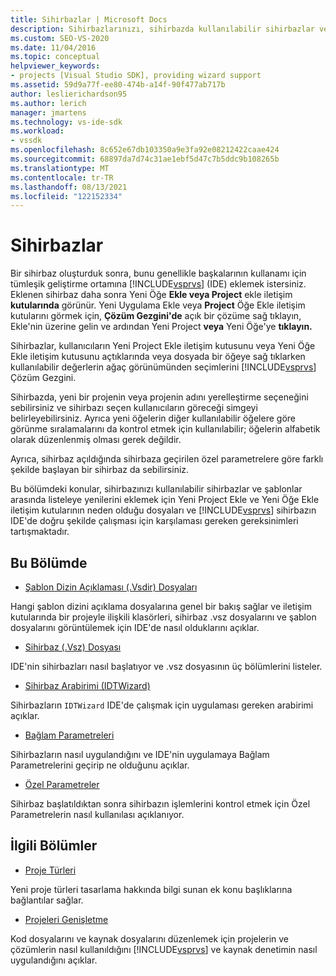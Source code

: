 ```yaml
---
title: Sihirbazlar | Microsoft Docs
description: Sihirbazlarınızı, sihirbazda kullanılabilir sihirbazlar ve şablonlar arasında nasıl listeleyebilirsiniz Visual Studio sihirbazının IDE'de karşılaması gereken gereksinimler hakkında bilgi edinebilirsiniz.
ms.custom: SEO-VS-2020
ms.date: 11/04/2016
ms.topic: conceptual
helpviewer_keywords:
- projects [Visual Studio SDK], providing wizard support
ms.assetid: 59d9a77f-ee80-474b-a14f-90f477ab717b
author: leslierichardson95
ms.author: lerich
manager: jmartens
ms.technology: vs-ide-sdk
ms.workload:
- vssdk
ms.openlocfilehash: 8c652e67db103350a9e3fa92e08212422caae424
ms.sourcegitcommit: 68897da7d74c31ae1ebf5d47c7b5ddc9b108265b
ms.translationtype: MT
ms.contentlocale: tr-TR
ms.lasthandoff: 08/13/2021
ms.locfileid: "122152334"
---
```

# <a name="wizards"></a>Sihirbazlar
Bir sihirbaz oluşturduk sonra, bunu genellikle başkalarının kullanamı için tümleşik geliştirme ortamına [!INCLUDE[vsprvs](../../code-quality/includes/vsprvs_md.md)] (IDE) eklemek istersiniz. Eklenen sihirbaz daha sonra Yeni Öğe **Ekle veya Project** ekle iletişim **kutularında** görünür. Yeni Uygulama Ekle veya **Project**  Öğe Ekle iletişim kutularını görmek için, **Çözüm Gezgini'de** açık bir çözüme sağ tıklayın, Ekle'nin üzerine gelin ve ardından Yeni Project **veya** Yeni Öğe'ye **tıklayın.**

 Sihirbazlar, kullanıcıların Yeni Project Ekle iletişim kutusunu veya Yeni Öğe Ekle iletişim kutusunu açtıklarında veya dosyada bir öğeye sağ tıklarken kullanılabilir değerlerin ağaç görünümünden seçimlerini [!INCLUDE[vsprvs](../../code-quality/includes/vsprvs_md.md)] Çözüm Gezgini.   

 Sihirbazda, yeni bir projenin veya projenin adını yerelleştirme seçeneğini sebilirsiniz ve sihirbazı seçen kullanıcıların göreceği simgeyi belirleyebilirsiniz. Ayrıca yeni öğelerin diğer kullanılabilir öğelere göre görünme sıralamalarını da kontrol etmek için kullanılabilir; öğelerin alfabetik olarak düzenlenmiş olması gerek değildir.

 Ayrıca, sihirbaz açıldığında sihirbaza geçirilen özel parametrelere göre farklı şekilde başlayan bir sihirbaz da sebilirsiniz.

 Bu bölümdeki konular, sihirbazınızı kullanılabilir sihirbazlar ve şablonlar arasında listeleye yenilerini eklemek için Yeni Project Ekle ve Yeni Öğe Ekle iletişim kutularının neden olduğu dosyaları ve [!INCLUDE[vsprvs](../../code-quality/includes/vsprvs_md.md)]  sihirbazın IDE'de doğru şekilde çalışması için karşılaması gereken gereksinimleri tartışmaktadır. 

## <a name="in-this-section"></a>Bu Bölümde
- [Şablon Dizin Açıklaması (.Vsdir) Dosyaları](../../extensibility/internals/template-directory-description-dot-vsdir-files.md)

 Hangi şablon dizini açıklama dosyalarına genel bir bakış sağlar ve iletişim kutularında bir projeyle ilişkili klasörleri, sihirbaz .vsz dosyalarını ve şablon dosyalarını görüntülemek için IDE'de nasıl olduklarını açıklar.

- [Sihirbaz (.Vsz) Dosyası](../../extensibility/internals/wizard-dot-vsz-file.md)

 IDE'nin sihirbazları nasıl başlatıyor ve .vsz dosyasının üç bölümlerini listeler.

- [Sihirbaz Arabirimi (IDTWizard)](../../extensibility/internals/wizard-interface-idtwizard.md)

 Sihirbazların `IDTWizard` IDE'de çalışmak için uygulaması gereken arabirimi açıklar.

- [Bağlam Parametreleri](../../extensibility/internals/context-parameters.md)

 Sihirbazların nasıl uygulandığını ve IDE'nin uygulamaya Bağlam Parametrelerini geçirip ne olduğunu açıklar.

- [Özel Parametreler](../../extensibility/internals/custom-parameters.md)

 Sihirbaz başlatıldıktan sonra sihirbazın işlemlerini kontrol etmek için Özel Parametrelerin nasıl kullanılası açıklanıyor.

## <a name="related-sections"></a>İlgili Bölümler
- [Proje Türleri](../../extensibility/internals/project-types.md)

 Yeni proje türleri tasarlama hakkında bilgi sunan ek konu başlıklarına bağlantılar sağlar.

- [Projeleri Genişletme](../../extensibility/extending-projects.md)

 Kod dosyalarını ve kaynak dosyalarını düzenlemek için projelerin ve çözümlerin nasıl kullanıldığını [!INCLUDE[vsprvs](../../code-quality/includes/vsprvs_md.md)] ve kaynak denetimin nasıl uygulandığını açıklar.
